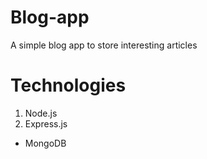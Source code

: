 # Blog-app
A simple blog app to store interesting articles

# Technologies
1. Node.js
2. Express.js
+ MongoDB

